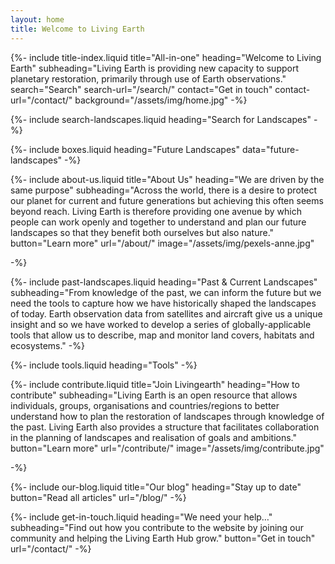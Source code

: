 ```yaml
---
layout: home
title: Welcome to Living Earth
---
```


{%-
        include title-index.liquid
        title="All-in-one"
        heading="Welcome to Living Earth"
        subheading="Living Earth is providing new capacity to support planetary restoration, primarily through use of Earth observations."
        search="Search" search-url="/search/"
        contact="Get in touch" contact-url="/contact/"
        background="/assets/img/home.jpg"
-%}

{%-
        include search-landscapes.liquid
        heading="Search for Landscapes"
-%}

{%-
        include boxes.liquid
        heading="Future Landscapes"
        data="future-landscapes"
-%}

{%-
        include about-us.liquid
        title="About Us"
        heading="We are driven by the same purpose"
        subheading="Across the world, there is a desire to protect our planet for current and future generations but achieving this often seems beyond reach. Living Earth is therefore providing one avenue by which people can work openly and together to understand and plan our future landscapes so that they benefit both ourselves but also nature."
        button="Learn more" url="/about/"
        image="/assets/img/pexels-anne.jpg"

-%}

{%-
        include past-landscapes.liquid
        heading="Past & Current Landscapes"
        subheading="From knowledge of the past, we can inform the future but we need the tools to capture how we have historically shaped the landscapes of today. Earth observation data from satellites and aircraft give us a unique insight and so we have worked to develop a series of globally-applicable tools that allow us to describe, map and monitor land covers, habitats and ecosystems."
-%}

{%-
        include tools.liquid
        heading="Tools"
-%}

{%-
        include contribute.liquid
        title="Join Livingearth"
        heading="How to contribute"
        subheading="Living Earth is an open resource that allows individuals, groups, organisations and countries/regions to better understand how to plan the restoration of landscapes through knowledge of the past. Living Earth also provides a structure that facilitates collaboration in the planning of landscapes and realisation of goals and ambitions."
        button="Learn more" url="/contribute/"
        image="/assets/img/contribute.jpg"

-%}

{%-
        include our-blog.liquid
        title="Our blog"
        heading="Stay up to date"
        button="Read all articles" url="/blog/"
-%}

{%-
        include get-in-touch.liquid
        heading="We need your help&hellip;"
        subheading="Find out how you contribute to the website by joining our community and helping the Living Earth Hub grow."
        button="Get in touch" url="/contact/"
-%}
